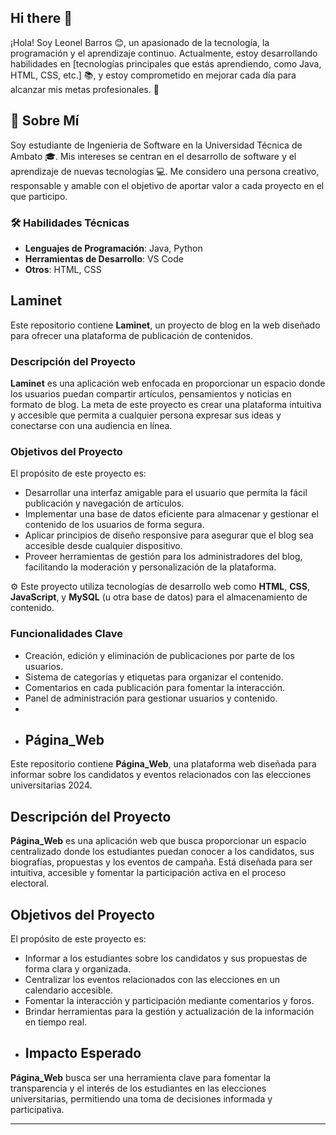 ## Hi there 👋

¡Hola! Soy Leonel Barros 😊, un apasionado de la tecnología, la programación y el aprendizaje continuo. Actualmente, estoy desarrollando habilidades en [tecnologías principales que estás aprendiendo, como Java, HTML, CSS, etc.] 📚, y estoy comprometido en mejorar cada día para alcanzar mis metas profesionales. 🚀

## 👤 Sobre Mí

Soy estudiante de Ingenieria de Software en la Universidad Técnica de Ambato 🎓. Mis intereses se centran en el desarrollo de software y el aprendizaje de nuevas tecnologías 💻. Me considero una persona creativo, responsable y amable con el objetivo de aportar valor a cada proyecto en el que participo.

### 🛠 Habilidades Técnicas
- **Lenguajes de Programación**:  Java, Python
- **Herramientas de Desarrollo**: VS Code
- **Otros**: HTML, CSS
## Laminet

Este repositorio contiene **Laminet**, un proyecto de blog en la web diseñado para ofrecer una plataforma de publicación de contenidos. 

### Descripción del Proyecto

**Laminet** es una aplicación web enfocada en proporcionar un espacio donde los usuarios puedan compartir artículos, pensamientos y noticias en formato de blog. La meta de este proyecto es crear una plataforma intuitiva y accesible que permita a cualquier persona expresar sus ideas y conectarse con una audiencia en línea.

### Objetivos del Proyecto

El propósito de este proyecto es:

- Desarrollar una interfaz amigable para el usuario que permita la fácil publicación y navegación de artículos.
- Implementar una base de datos eficiente para almacenar y gestionar el contenido de los usuarios de forma segura.
- Aplicar principios de diseño responsive para asegurar que el blog sea accesible desde cualquier dispositivo.
- Proveer herramientas de gestión para los administradores del blog, facilitando la moderación y personalización de la plataforma.

⚙️ Este proyecto utiliza tecnologías de desarrollo web como **HTML**, **CSS**, **JavaScript**, y **MySQL** (u otra base de datos) para el almacenamiento de contenido.

### Funcionalidades Clave

- Creación, edición y eliminación de publicaciones por parte de los usuarios.
- Sistema de categorías y etiquetas para organizar el contenido.
- Comentarios en cada publicación para fomentar la interacción.
- Panel de administración para gestionar usuarios y contenido.
- 
- ## Página_Web

Este repositorio contiene **Página_Web**, una plataforma web diseñada para informar sobre los candidatos y eventos relacionados con las elecciones universitarias 2024.

## Descripción del Proyecto

**Página_Web** es una aplicación web que busca proporcionar un espacio centralizado donde los estudiantes puedan conocer a los candidatos, sus biografías, propuestas y los eventos de campaña. Está diseñada para ser intuitiva, accesible y fomentar la participación activa en el proceso electoral.

## Objetivos del Proyecto

El propósito de este proyecto es:

- Informar a los estudiantes sobre los candidatos y sus propuestas de forma clara y organizada.
- Centralizar los eventos relacionados con las elecciones en un calendario accesible.
- Fomentar la interacción y participación mediante comentarios y foros.
- Brindar herramientas para la gestión y actualización de la información en tiempo real.
- ## Impacto Esperado

**Página_Web** busca ser una herramienta clave para fomentar la transparencia y el interés de los estudiantes en las elecciones universitarias, permitiendo una toma de decisiones informada y participativa.

---


